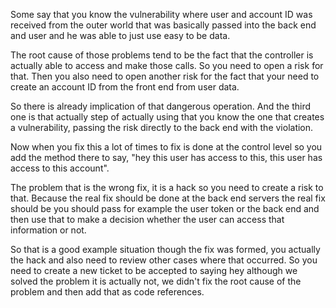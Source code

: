 Some say that you know the vulnerability where user and account ID was received from the outer world that was basically passed into the back end and user and he was able to just use easy to be data.

The root cause of those problems tend to be the fact that the controller is actually able to access and make those calls. So you need to open a risk for that. Then you also need to open another risk for the fact that your need to create an account ID from the front end from user data.

So there is already implication of that dangerous operation. And the third one is that actually step of actually using that you know the one that creates a vulnerability, passing the risk directly to the back end with the violation.

Now when you fix this a lot of times to fix is done at the control level so you add the method there to say, "hey this user has access to this, this user has access to this account".

The problem that is the wrong fix, it is a hack so you need to create a risk to that. Because the real fix should be done at the back end servers the real fix should be you should pass for example the user token or the back end and then use that to make a decision whether the user can access that information or not.

So that is a good example situation though the fix was formed, you actually the hack and also need to review other cases where that occurred. So you need to create a new ticket to be accepted to saying hey although we solved the problem it is actually not, we didn't fix the root cause of the problem and then add that as code references.  
